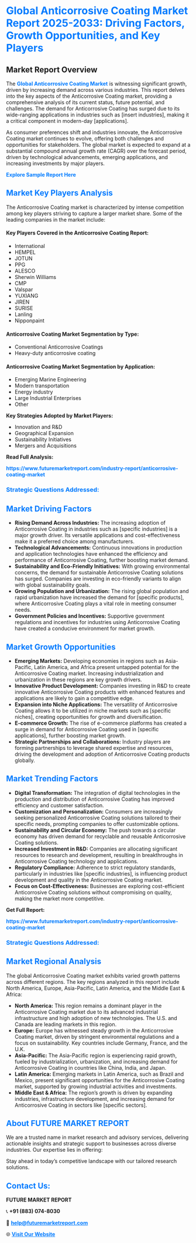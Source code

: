 <h1 style="color: #007BFF;">Global Anticorrosive Coating Market Report 2025-2033: Driving Factors, Growth Opportunities, and Key Players</h1>

<section id="overview">
<h2>Market Report Overview</h2>
<p>The <a href="https://www.futuremarketreport.com/industry-report/anticorrosive-coating-market" style="color: #007BFF; text-decoration: none;"><strong>Global Anticorrosive Coating Market</strong></a> is witnessing significant growth, driven by increasing demand across various industries. This report delves into the key aspects of the Anticorrosive Coating market, providing a comprehensive analysis of its current status, future potential, and challenges. The demand for Anticorrosive Coating has surged due to its wide-ranging applications in industries such as [insert industries], making it a critical component in modern-day [applications].</p>
<p>As consumer preferences shift and industries innovate, the Anticorrosive Coating market continues to evolve, offering both challenges and opportunities for stakeholders. The global market is expected to expand at a substantial compound annual growth rate (CAGR) over the forecast period, driven by technological advancements, emerging applications, and increasing investments by major players.</p>
</section>

<section id="overview">
<p><a href="https://www.futuremarketreport.com/request-sample/reportId=84555" style="color: #007BFF; text-decoration: none;"><strong>Explore Sample Report Here</strong></a></p>
</section>

<section id="key-players">
<h2 style="color: #007BFF;">Market Key Players Analysis</h2>
<p>The Anticorrosive Coating market is characterized by intense competition among key players striving to capture a larger market share. Some of the leading companies in the market include:</p>
<h4>Key Players Covered in the Anticorrosive Coating Report:</h4>
<ul><li>International</li><li>HEMPEL</li><li>JOTUN</li><li>PPG</li><li>ALESCO</li><li>Sherwin Williams</li><li>CMP</li><li>Valspar</li><li>YUXIANG</li><li>JIREN</li><li>SURISE</li><li>Lanling</li><li>Nipponpaint</li></ul>
<h4>Anticorrosive Coating Market Segmentation by Type:</h4>
<ul><li>Conventional Anticorrosive Coatings</li><li>Heavy-duty anticorrosive coating</li></ul>

<h4>Anticorrosive Coating Market Segmentation by Application:</h4>
<ul><li>Emerging Marine Engineering</li><li>Modern transportation</li><li>Energy industry</li><li>Large Industrial Enterprises</li><li>Other</li></ul>
<p><strong>Key Strategies Adopted by Market Players:</strong></p>
<ul>
<li>Innovation and R&D</li>
<li>Geographical Expansion</li>
<li>Sustainability Initiatives</li>
<li>Mergers and Acquisitions</li>
</ul>
</section>

<section>
<p><strong>Read Full Analysis: </strong></p><a href="https://www.futuremarketreport.com/industry-report/anticorrosive-coating-market" style="color: #007BFF; text-decoration: none;"><strong>https://www.futuremarketreport.com/industry-report/anticorrosive-coating-market</strong></a>
<h3 style="color: #007BFF;">Strategic Questions Addressed:</h3>
</section>

<section id="driving-factors">
<h2 style="color: #007BFF;">Market Driving Factors</h2>
<ul>
<li><strong>Rising Demand Across Industries:</strong> The increasing adoption of Anticorrosive Coating in industries such as [specific industries] is a major growth driver. Its versatile applications and cost-effectiveness make it a preferred choice among manufacturers.</li>
<li><strong>Technological Advancements:</strong> Continuous innovations in production and application technologies have enhanced the efficiency and performance of Anticorrosive Coating, further boosting market demand.</li>
<li><strong>Sustainability and Eco-Friendly Initiatives:</strong> With growing environmental concerns, the demand for sustainable Anticorrosive Coating solutions has surged. Companies are investing in eco-friendly variants to align with global sustainability goals.</li>
<li><strong>Growing Population and Urbanization:</strong> The rising global population and rapid urbanization have increased the demand for [specific products], where Anticorrosive Coating plays a vital role in meeting consumer needs.</li>
<li><strong>Government Policies and Incentives:</strong> Supportive government regulations and incentives for industries using Anticorrosive Coating have created a conducive environment for market growth.</li>
</ul>
</section>

<section id="growth-opportunities">
<h2 style="color: #007BFF;">Market Growth Opportunities</h2>
<ul>
<li><strong>Emerging Markets:</strong> Developing economies in regions such as Asia-Pacific, Latin America, and Africa present untapped potential for the Anticorrosive Coating market. Increasing industrialization and urbanization in these regions are key growth drivers.</li>
<li><strong>Innovative Product Development:</strong> Companies investing in R&D to create innovative Anticorrosive Coating products with enhanced features and applications are likely to gain a competitive edge.</li>
<li><strong>Expansion into Niche Applications:</strong> The versatility of Anticorrosive Coating allows it to be utilized in niche markets such as [specific niches], creating opportunities for growth and diversification.</li>
<li><strong>E-commerce Growth:</strong> The rise of e-commerce platforms has created a surge in demand for Anticorrosive Coating used in [specific applications], further boosting market growth.</li>
<li><strong>Strategic Partnerships and Collaborations:</strong> Industry players are forming partnerships to leverage shared expertise and resources, driving the development and adoption of Anticorrosive Coating products globally.</li>
</ul>
</section>

<section id="trending-factors">
<h2 style="color: #007BFF;">Market Trending Factors</h2>
<ul>
<li><strong>Digital Transformation:</strong> The integration of digital technologies in the production and distribution of Anticorrosive Coating has improved efficiency and customer satisfaction.</li>
<li><strong>Customization and Personalization:</strong> Consumers are increasingly seeking personalized Anticorrosive Coating solutions tailored to their specific needs, prompting companies to offer customizable options.</li>
<li><strong>Sustainability and Circular Economy:</strong> The push towards a circular economy has driven demand for recyclable and reusable Anticorrosive Coating solutions.</li>
<li><strong>Increased Investment in R&D:</strong> Companies are allocating significant resources to research and development, resulting in breakthroughs in Anticorrosive Coating technology and applications.</li>
<li><strong>Regulatory Compliance:</strong> Adherence to strict regulatory standards, particularly in industries like [specific industries], is influencing product development and quality in the Anticorrosive Coating market.</li>
<li><strong>Focus on Cost-Effectiveness:</strong> Businesses are exploring cost-efficient Anticorrosive Coating solutions without compromising on quality, making the market more competitive.</li>
</ul>
</section>

<section>
<p><strong>Get Full Report: </strong></p><a href="https://www.futuremarketreport.com/industry-report/anticorrosive-coating-market" style="color: #007BFF; text-decoration: none;"><strong>https://www.futuremarketreport.com/industry-report/anticorrosive-coating-market</strong></a>
<h3 style="color: #007BFF;">Strategic Questions Addressed:</h3>
</section>


<section id="regional-analysis">
<h2 style="color: #007BFF;">Market Regional Analysis</h2>
<p>The global Anticorrosive Coating market exhibits varied growth patterns across different regions. The key regions analyzed in this report include North America, Europe, Asia-Pacific, Latin America, and the Middle East & Africa:</p>
<ul>
<li><strong>North America:</strong> This region remains a dominant player in the Anticorrosive Coating market due to its advanced industrial infrastructure and high adoption of new technologies. The U.S. and Canada are leading markets in this region.</li>
<li><strong>Europe:</strong> Europe has witnessed steady growth in the Anticorrosive Coating market, driven by stringent environmental regulations and a focus on sustainability. Key countries include Germany, France, and the U.K.</li>
<li><strong>Asia-Pacific:</strong> The Asia-Pacific region is experiencing rapid growth, fueled by industrialization, urbanization, and increasing demand for Anticorrosive Coating in countries like China, India, and Japan.</li>
<li><strong>Latin America:</strong> Emerging markets in Latin America, such as Brazil and Mexico, present significant opportunities for the Anticorrosive Coating market, supported by growing industrial activities and investments.</li>
<li><strong>Middle East & Africa:</strong> The region’s growth is driven by expanding industries, infrastructure development, and increasing demand for Anticorrosive Coating in sectors like [specific sectors].</li>
</ul>
</section>

<footer>
<h2 style="color: #007BFF;">About FUTURE MARKET REPORT</h2>
<p>We are a trusted name in market research and advisory services, delivering actionable insights and strategic support to businesses across diverse industries. Our expertise lies in offering:</p>

<p>Stay ahead in today’s competitive landscape with our tailored research solutions.</p>

<h2 style="color: #007BFF;">Contact Us:</h2>
<p><strong>FUTURE MARKET REPORT</strong></p>
<p>📞 <strong>+91 (883) 074-8030</strong></p>
<p>📧 <strong><a href="mailto:help@futuremarketreport.com" style="color: #007BFF;">help@futuremarketreport.com</a></strong></p>
<p>🌐 <strong><a href="https://www.futuremarketreport.com/" style="color: #007BFF;">Visit Our Website</a></strong></p>
</footer>